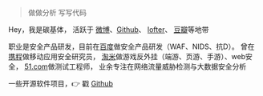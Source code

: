 > 做做分析 写写代码

Hey，我是碳基体， 活跃于 [微博](http://weibo.com/tanjiti)、[Github](http://github.com/tanjiti)、 [lofter](http://tanjiti.lofter.com/)、 [豆瓣](https://www.douban.com/people/tanjiti)等地带

职业是安全产品研发，目前在[百度](https://www.baidu.com/)做安全产品研发（WAF、NIDS、抗D）。 
曾在[携程](http://www.ctrip.com/)做移动应用安全研究员，
[淘米](http://www.61.com/)做游戏反外挂（端游、页游、手游）、web安全，
[51.com](http://www.51.com/)做测试工程师，
业余专注在网络流量威胁检测与大数据安全分析

一些开源软件项目，👉 戳 [Github](http://github.com/tanjiti)



